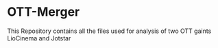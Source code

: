# OTT-Merger
This Repository contains all the files used for analysis of two OTT gaints LioCinema and Jotstar
